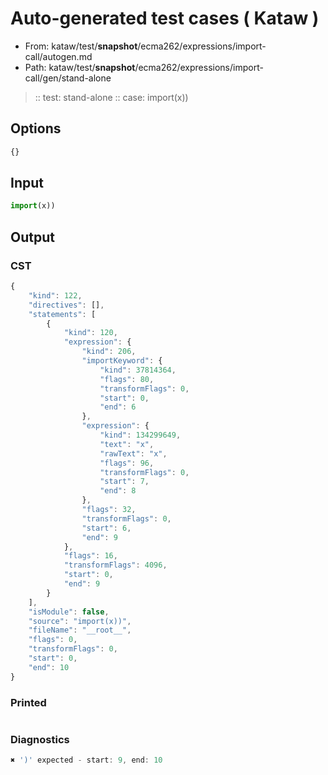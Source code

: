 # Auto-generated test cases ( Kataw )
- From: kataw/test/__snapshot__/ecma262/expressions/import-call/autogen.md
- Path: kataw/test/__snapshot__/ecma262/expressions/import-call/gen/stand-alone
> :: test: stand-alone
> :: case: import(x))
## Options

`````js
{}
`````
## Input

`````js
import(x))
`````
## Output

### CST

```javascript
{
    "kind": 122,
    "directives": [],
    "statements": [
        {
            "kind": 120,
            "expression": {
                "kind": 206,
                "importKeyword": {
                    "kind": 37814364,
                    "flags": 80,
                    "transformFlags": 0,
                    "start": 0,
                    "end": 6
                },
                "expression": {
                    "kind": 134299649,
                    "text": "x",
                    "rawText": "x",
                    "flags": 96,
                    "transformFlags": 0,
                    "start": 7,
                    "end": 8
                },
                "flags": 32,
                "transformFlags": 0,
                "start": 6,
                "end": 9
            },
            "flags": 16,
            "transformFlags": 4096,
            "start": 0,
            "end": 9
        }
    ],
    "isModule": false,
    "source": "import(x))",
    "fileName": "__root__",
    "flags": 0,
    "transformFlags": 0,
    "start": 0,
    "end": 10
}
```

### Printed

```javascript

```

### Diagnostics

```javascript
✖ ')' expected - start: 9, end: 10

```

